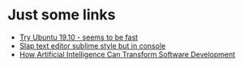 # Just some links

- [Try Ubuntu 19.10 - seems to be fast](https://arstechnica.com/gadgets/2019/11/ubuntu-19-10-quite-simply-the-best-ubuntu-canonical-has-ever-released/)
- [Slap text editor sublime style but in console](https://github.com/slap-editor/slap)
- [How Artificial Intelligence Can Transform Software Development](https://medium.com/@michael.lyamm/can-ai-powered-tools-transform-software-development-fff502473e87)
